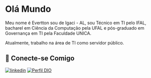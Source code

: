
# Olá Mundo

Meu nome é Evertton sou de Igaci - AL, sou Técnico em TI pelo IFAL, bacharel em Ciência da Computação pela UFAL e pós-graduado em Governança em TI pela Faculdade UNICA.

Atualmente, trabalho na área de TI como servidor público.


## 🔗 Conecte-se Comigo

[![linkedin](https://img.shields.io/badge/linkedin-0A66C2?style=for-the-badge&logo=linkedin&logoColor=white)](https://www.linkedin.com/in/everttonsilva)
[![Perfil DIO](https://img.shields.io/badge/-Meu%20Perfil%20na%20DIO-000?style=for-the-badge)](https://www.dio.me/users/e_everttonlima)

